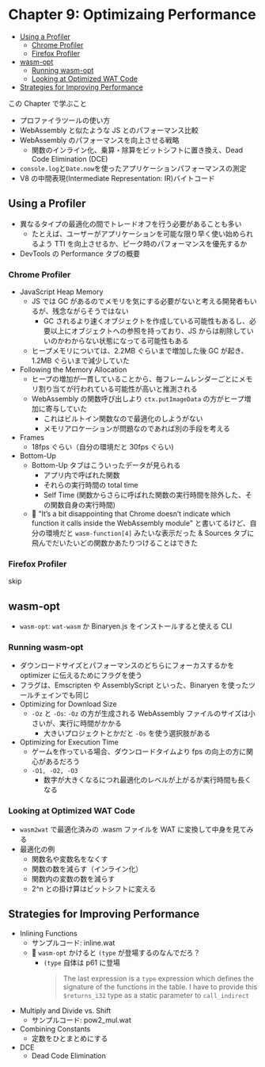 # Chapter 9: Optimizaing Performance

<!-- TOC -->

- [Using a Profiler](#using-a-profiler)
  - [Chrome Profiler](#chrome-profiler)
  - [Firefox Profiler](#firefox-profiler)
- [wasm-opt](#wasm-opt)
  - [Running wasm-opt](#running-wasm-opt)
  - [Looking at Optimized WAT Code](#looking-at-optimized-wat-code)
- [Strategies for Improving Performance](#strategies-for-improving-performance)

<!-- /TOC -->

この Chapter で学ぶこと

- プロファイラツールの使い方
- WebAssembly と似たような JS とのパフォーマンス比較
- WebAssembly のパフォーマンスを向上させる戦略
  - 関数のインライン化、乗算・除算をビットシフトに置き換え、Dead Code Elimination (DCE)
- `console.log`と`Date.now`を使ったアプリケーションパフォーマンスの測定
- V8 の中間表現(Intermediate Representation: IR)バイトコード

## Using a Profiler

- 異なるタイプの最適化の間でトレードオフを行う必要があることも多い
  - たとえば、ユーザーがアプリケーションを可能な限り早く使い始められるよう TTI を向上させるか、ピーク時のパフォーマンスを優先するか
- DevTools の Performance タブの概要

### Chrome Profiler

- JavaScript Heap Memory
  - JS では GC があるのでメモリを気にする必要がないと考える開発者もいるが、残念ながらそうではない
    - GC されるより速くオブジェクトを作成している可能性もあるし、必要以上にオブジェクトへの参照を持っており、JS からは削除していいのかわからない状態になってる可能性もある
  - ヒープメモリについては、2.2MB ぐらいまで増加した後 GC が起き、1.2MB ぐらいまで減少していた
- Following the Memory Allocation
  - ヒープの増加が一貫していることから、毎フレームレンダーごとにメモリ割り当てが行われている可能性が高いと推測される
  - WebAssembly の関数呼び出しより `ctx.putImageData` の方がヒープ増加に寄与していた
    - これはビルトイン関数なので最適化のしようがない
    - メモリアロケーションが問題なのであれば別の手段を考える
- Frames
  - 18fps ぐらい（自分の環境だと 30fps ぐらい)
- Bottom-Up
  - Bottom-Up タブはこういったデータが見られる
    - アプリ内で呼ばれた関数
    - それらの実行時間の total time
    - Self Time (関数からさらに呼ばれた関数の実行時間を除外した、その関数自身の実行時間)
  - 🤔 "It’s a bit disappointing that Chrome doesn’t indicate which function it calls inside the WebAssembly module" と書いてるけど、自分の環境だと `wasm-function[4]` みたいな表示だった & Sources タブに飛んでだいたいどの関数かあたりつけることはできた

### Firefox Profiler

skip

## wasm-opt

- `wasm-opt`: `wat-wasm` か Binaryen.js をインストールすると使える CLI

### Running wasm-opt

- ダウンロードサイズとパフォーマンスのどちらにフォーカスするかを optimizer に伝えるためにフラグを使う
- フラグは、Emscripten や AssemblyScript といった、Binaryen を使ったツールチェインでも同じ
- Optimizing for Download Size
  - `-Oz` と `-Os`: `-Oz` の方が生成される WebAssembly ファイルのサイズは小さいが、実行に時間がかかる
    - 大きいプロジェクトとかだと `-Os` を使う選択肢がある
- Optimizing for Execution Time
  - ゲームを作っている場合、ダウンロードタイムより fps の向上の方に関心があるだろう
  - `-O1, -O2, -O3`
    - 数字が大きくなるにつれ最適化のレベルが上がるが実行時間も長くなる

### Looking at Optimized WAT Code

- `wasm2wat` で最適化済みの .wasm ファイルを WAT に変換して中身を見てみる
- 最適化の例
  - 関数名や変数名をなくす
  - 関数の数を減らす（インライン化）
  - 関数内の変数の数を減らす
  - 2^n との掛け算はビットシフトに変える

## Strategies for Improving Performance

- Inlining Functions
  - サンプルコード: inline.wat
  - 🤔 `wasm-opt` かけると `(type` が登場するのなんでだろ？
    - `(type` 自体は p61 に登場
      > The last expression is a `type` expression which defines the signature of the functions in the table. I have to provide this `$returns_i32` type as a static parameter to `call_indirect`
- Multiply and Divide vs. Shift
  - サンプルコード: pow2_mul.wat
- Combining Constants
  - 定数をひとまとめにする
- DCE
  - Dead Code Elimination
